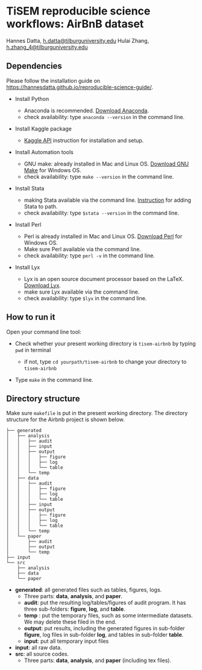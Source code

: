 # TiSEM reproducible science workflows: AirBnB dataset

Hannes Datta, h.datta@tilburguniversity.edu
Hulai Zhang, h.zhang_4@tilburguniversity.edu



## Dependencies

Please follow the installation guide on 
https://hannesdatta.github.io/reproducible-science-guide/.

- Install Python

  - Anaconda is recommended. [Download Anaconda](https://www.anaconda.com/distribution/).
  - check availability: type `anaconda --version` in the command line.
- Install Kaggle package

  - [Kaggle API](https://github.com/Kaggle/kaggle-api) instruction for installation and setup.
- Install Automation tools 
  - GNU make: already installed in Mac and Linux OS. [Download GNU Make](https://www.gnu.org/software/make/) for Windows OS.
  - check availability: type `make --version` in the command line.
- Install Stata

  - making Stata available via the command line. [Instruction](https://hannesdatta.github.io/reproducible-science-guide/setup/stata/) for adding Stata to path.
  - check availability: type `$stata --version` in the command line.
- Install Perl

  - Perl is already installed in Mac and Linux OS. [Download Perl](https://www.perl.org/get.html) for Windows OS.
  - Make sure Perl available via the command line.
  - check availability: type `perl -v` in the command line.

- Install Lyx
  - Lyx is an open source document processor based on the LaTeX. [Download Lyx](https://www.lyx.org/Download).
  - make sure Lyx available via the command line.
  - check availability: type `$lyx` in the command line.

## How to run it

Open your command line tool:

- Check whether your present working directory is  `tisem-airbnb` by typing `pwd` in terminal

  - if not, type `cd yourpath/tisem-airbnb` to change your directory to `tisem-airbnb`

- Type `make` in the command line.

  

## Directory structure

Make sure `makefile` is put in the present working directory. The directory structure for the Airbnb project  is shown below.

```text
├── generated
│   ├── analysis
│   │   ├── audit
│   │   ├── input
│   │   ├── output
│   │   │   ├── figure
│   │   │   ├── log
│   │   │   └── table
│   │   └── temp
│   ├── data
│   │   ├── audit
│   │   │   ├── figure
│   │   │   ├── log
│   │   │   └── table
│   │   ├── input
│   │   ├── output
│   │   │   ├── figure
│   │   │   ├── log
│   │   │   └── table
│   │   └── temp
│   └── paper
│       ├── audit
│       ├── output
│       └── temp
├── input
└── src
    ├── analysis
    ├── data
    └── paper
```

- **generated**: all generated files such as tables, figures, logs.
  - Three parts: **data**, **analysis**, and **paper**.
  - **audit**: put the resulting log/tables/figures of audit program. It has three sub-folders: **figure**, **log**, and **table**.
  - **temp** : put the temporary files, such as some intermediate datasets. We may delete these filed in the end.
  - **output**: put results, including the generated figures in sub-folder **figure**, log files in sub-folder **log**, and tables in sub-folder **table**.
  - **input**: put all temporary input files
- **input**: all raw data.
- **src**: all source codes.
  - Three parts: **data**, **analysis**, and **paper** (including tex files).




